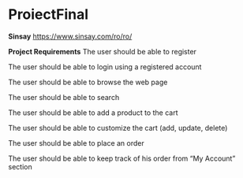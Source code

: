 # ProiectFinal

**Sinsay** https://www.sinsay.com/ro/ro/

**Project Requirements**
The user should be able to register

The user should be able to login using a registered account

The user should be able to browse the web page

The user should be able to search

The user should be able to add a product to the cart

The user should be able to customize the cart (add, update, delete)

The user should be able to place an order

The user should be able to keep track of his order from “My Account” section
